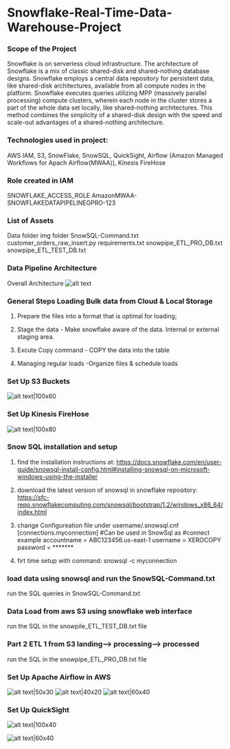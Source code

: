 # Snowflake-Real-Time-Data-Warehouse-Project

### Scope of the Project
Snowflake is on serverless cloud infrastructure.  The architecture of Snowflake is a mix of classic shared-disk and shared-nothing
database designs. Snowflake employs a central data repository for persistent data, like
shared-disk architectures, available from all compute nodes in the platform. Snowflake
executes queries utilizing MPP (massively parallel processing) compute clusters,
wherein each node in the cluster stores a part of the whole data set locally, like
shared-nothing architectures. This method combines the simplicity of a shared-disk
design with the speed and scale-out advantages of a shared-nothing architecture.

### Technologies used in project: 
AWS IAM, S3, SnowFlake, SnowSQL, QuickSight, Airflow (Amazon Managed Workflows for Apach Airflow(MWAA)), Kinesis FireHose

### Role created in IAM
SNOWFLAKE_ACCESS_ROLE
AmazonMWAA-SNOWFLAKEDATAPIPELINEGPRO-123

### List of Assets
Data folder
img folder
SnowSQL-Command.txt
customer_orders_raw_insert.py
requirements.txt
snowpipe_ETL_PRO_DB.txt
snowpipe_ETL_TEST_DB.txt

### Data Pipeline Architecture
Overall Architecture
![alt text](https://github.com/xerocopy/Snowflake-Real-Time-Data-Warehouse-Project/blob/03ca51e929bdf9a9512c5fd3adfbe3536faaee46/Snowflake_Airflow_DataPipeline_Architecture.jpg)

### General Steps Loading Bulk data from Cloud & Local Storage

1. Prepare the files into a format that is optimal for loading;

2. Stage the data - Make snowflake aware of the data. Internal or external staging area.

3. Excute Copy command - COPY the data into the table

4. Managing regular loads -Organize files & schedule loads

### Set Up S3 Buckets
![alt text|100x60](https://github.com/xerocopy/Snowflake-Realtime-Data-Warehouse-Project/blob/6702fd69ef52ea34756f7833532b48e8dbead9c3/img/s3.PNG)

### Set Up Kinesis FireHose
![alt text|100x80](https://github.com/xerocopy/Snowflake-Realtime-Data-Warehouse-Project/blob/bccefd6c7332857ecd241135e1a69e80bf47614e/img/kinesis.PNG)

### Snow SQL installation and setup

1. find the installation instructions at:
https://docs.snowflake.com/en/user-guide/snowsql-install-config.html#installing-snowsql-on-microsoft-windows-using-the-installer

2. download the latest version of snowsql in snowflake repository:
https://sfc-repo.snowflakecomputing.com/snowsql/bootstrap/1.2/windows_x86_64/index.html

3. change Configureation file under username/.snowsql.cnf
[connections.myconnection]
#Can be used in SnowSql as #connect example
accountname = ABC123456.us-east-1
username = XEROCOPY
password = *******

4. firt time setup with command:
snowsql -c myconnection

### load data using snowsql and run the SnowSQL-Command.txt
run the SQL queries in SnowSQL-Command.txt

### Data Load from aws S3 using snowflake web interface
run the SQL in the snowpile_ETL_TEST_DB.txt file

### Part 2 ETL 1 from S3 landing--> processing--> processed 

run the SQL in the snowpipe_ETL_PRO_DB.txt file

### Set Up Apache Airflow in AWS
![alt text|50x30](https://github.com/xerocopy/Snowflake-Realtime-Data-Warehouse-Project/blob/64819fabb6ed65a11016bfe33913922e49a44d74/img/awsMWAA_dags.PNG)
![alt text|40x20](https://github.com/xerocopy/Snowflake-Realtime-Data-Warehouse-Project/blob/64819fabb6ed65a11016bfe33913922e49a44d74/img/airflow_add_conn.PNG)
![alt text|60x40](https://github.com/xerocopy/Snowflake-Realtime-Data-Warehouse-Project/blob/64819fabb6ed65a11016bfe33913922e49a44d74/img/successful_dags_graph.PNG)

### Set Up QuickSight
![alt text|100x40](https://github.com/xerocopy/Snowflake-Realtime-Data-Warehouse-Project/blob/64819fabb6ed65a11016bfe33913922e49a44d74/img/setup_vis_QuickSight.PNG)

![alt text|60x40](https://github.com/xerocopy/Snowflake-Realtime-Data-Warehouse-Project/blob/64819fabb6ed65a11016bfe33913922e49a44d74/img/QuickSight_demo.PNG)
